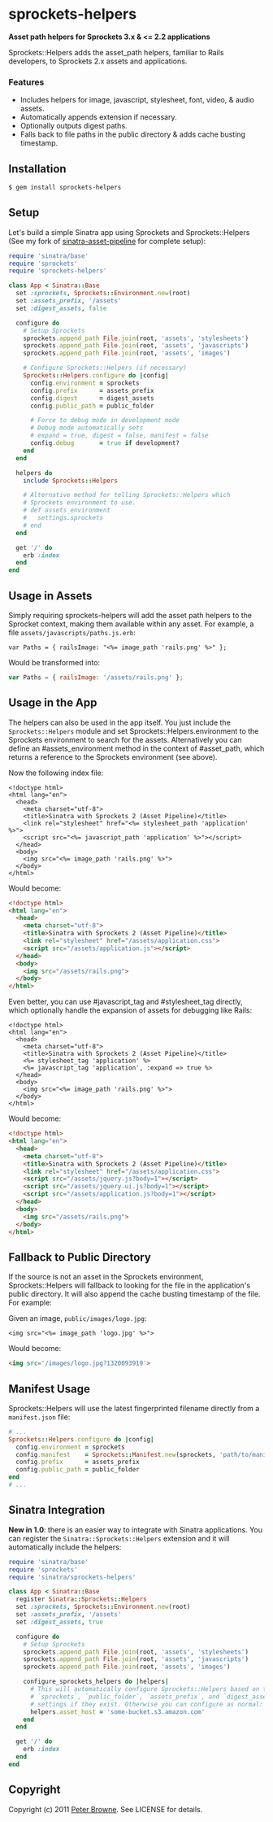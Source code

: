 # sprockets-helpers

**Asset path helpers for Sprockets 3.x & <= 2.2 applications**

Sprockets::Helpers adds the asset_path helpers, familiar to Rails developers, to Sprockets 2.x assets and applications.

### Features

* Includes helpers for image, javascript, stylesheet, font, video, & audio assets.
* Automatically appends extension if necessary.
* Optionally outputs digest paths.
* Falls back to file paths in the public directory & adds cache busting timestamp.

## Installation

``` bash
$ gem install sprockets-helpers
```

## Setup

Let's build a simple Sinatra app using Sprockets and Sprockets::Helpers (See my fork of [sinatra-asset-pipeline](https://github.com/petebrowne/sinatra-asset-pipeline) for complete setup):

``` ruby
require 'sinatra/base'
require 'sprockets'
require 'sprockets-helpers'

class App < Sinatra::Base
  set :sprockets, Sprockets::Environment.new(root)
  set :assets_prefix, '/assets'
  set :digest_assets, false

  configure do
    # Setup Sprockets
    sprockets.append_path File.join(root, 'assets', 'stylesheets')
    sprockets.append_path File.join(root, 'assets', 'javascripts')
    sprockets.append_path File.join(root, 'assets', 'images')

    # Configure Sprockets::Helpers (if necessary)
    Sprockets::Helpers.configure do |config|
      config.environment = sprockets
      config.prefix      = assets_prefix
      config.digest      = digest_assets
      config.public_path = public_folder

      # Force to debug mode in development mode
      # Debug mode automatically sets
      # expand = true, digest = false, manifest = false
      config.debug       = true if development?
    end
  end

  helpers do
    include Sprockets::Helpers

    # Alternative method for telling Sprockets::Helpers which
    # Sprockets environment to use.
    # def assets_environment
    #   settings.sprockets
    # end
  end

  get '/' do
    erb :index
  end
end
```

## Usage in Assets

Simply requiring sprockets-helpers will add the asset path helpers to the Sprocket context, making them available within any asset. For example, a file `assets/javascripts/paths.js.erb`:

``` js+erb
var Paths = { railsImage: "<%= image_path 'rails.png' %>" };
```

Would be transformed into:

``` javascript
var Paths = { railsImage: '/assets/rails.png' };
```

## Usage in the App

The helpers can also be used in the app itself. You just include the `Sprockets::Helpers` module and set Sprockets::Helpers.environment to the Sprockets environment to search for the assets. Alternatively you can define an #assets_environment method in the context of #asset_path, which returns a reference to the Sprockets environment (see above).

Now the following index file:

``` html+erb
<!doctype html>
<html lang="en">
  <head>
    <meta charset="utf-8">
    <title>Sinatra with Sprockets 2 (Asset Pipeline)</title>
    <link rel="stylesheet" href="<%= stylesheet_path 'application' %>">
    <script src="<%= javascript_path 'application' %>"></script>
  </head>
  <body>
    <img src="<%= image_path 'rails.png' %>">
  </body>
</html>
```

Would become:

``` html
<!doctype html>
<html lang="en">
  <head>
    <meta charset="utf-8">
    <title>Sinatra with Sprockets 2 (Asset Pipeline)</title>
    <link rel="stylesheet" href="/assets/application.css">
    <script src="/assets/application.js"></script>
  </head>
  <body>
    <img src="/assets/rails.png">
  </body>
</html>
```

Even better, you can use #javascript_tag and #stylesheet_tag directly, which optionally handle the expansion of assets for debugging like Rails:

``` html+erb
<!doctype html>
<html lang="en">
  <head>
    <meta charset="utf-8">
    <title>Sinatra with Sprockets 2 (Asset Pipeline)</title>
    <%= stylesheet_tag 'application' %>
    <%= javascript_tag 'application', :expand => true %>
  </head>
  <body>
    <img src="<%= image_path 'rails.png' %>">
  </body>
</html>
```

Would become:

``` html
<!doctype html>
<html lang="en">
  <head>
    <meta charset="utf-8">
    <title>Sinatra with Sprockets 2 (Asset Pipeline)</title>
    <link rel="stylesheet" href="/assets/application.css">
    <script src="/assets/jquery.js?body=1"></script>
    <script src="/assets/jquery.ui.js?body=1"></script>
    <script src="/assets/application.js?body=1"></script>
  </head>
  <body>
    <img src="/assets/rails.png">
  </body>
</html>
```

## Fallback to Public Directory

If the source is not an asset in the Sprockets environment, Sprockets::Helpers will fallback to looking for the file in the application's public directory. It will also append the cache busting timestamp of the file. For example:

Given an image, `public/images/logo.jpg`:

``` html+erb
<img src="<%= image_path 'logo.jpg' %>">
```

Would become:

``` html
<img src='/images/logo.jpg?1320093919'>
```

## Manifest Usage

Sprockets::Helpers will use the latest fingerprinted filename directly from a `manifest.json` file:


``` ruby
# ...
Sprockets::Helpers.configure do |config|
  config.environment = sprockets
  config.manifest    = Sprockets::Manifest.new(sprockets, 'path/to/manifset.json')
  config.prefix      = assets_prefix
  config.public_path = public_folder
end
# ...
```

## Sinatra Integration

**New in 1.0**: there is an easier way to integrate with Sinatra applications. You can register the `Sinatra::Sprockets::Helpers` extension and it will automatically include the helpers:

``` ruby
require 'sinatra/base'
require 'sprockets'
require 'sinatra/sprockets-helpers'

class App < Sinatra::Base
  register Sinatra::Sprockets::Helpers
  set :sprockets, Sprockets::Environment.new(root)
  set :assets_prefix, '/assets'
  set :digest_assets, true

  configure do
    # Setup Sprockets
    sprockets.append_path File.join(root, 'assets', 'stylesheets')
    sprockets.append_path File.join(root, 'assets', 'javascripts')
    sprockets.append_path File.join(root, 'assets', 'images')

    configure_sprockets_helpers do |helpers|
      # This will automatically configure Sprockets::Helpers based on the
      # `sprockets`, `public_folder`, `assets_prefix`, and `digest_assets`
      # settings if they exist. Otherwise you can configure as normal:
      helpers.asset_host = 'some-bucket.s3.amazon.com'
    end
  end

  get '/' do
    erb :index
  end
end
```

## Copyright

Copyright (c) 2011 [Peter Browne](http://petebrowne.com). See LICENSE for details.
